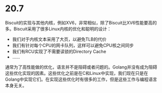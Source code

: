 # 20.7

Biscuit的实现与其他内核，例如XV6，非常相似，除了Biscuit比XV6性能要高的多。Biscuit采用了很多Linux内核的优化和聪明的设计：

* 我们对于内核文本采用了大页，以避免TLB的代价
* 我们有针对每个CPU的网卡队列，这样可以避免CPU核之间同步
* 我们有RCU实现了不需要读锁的Directory Cache
*  ……

通常为了高性能做的优化，语言并不是阻碍或者问题的。Golang并没有成为阻碍这些优化实现的因素。这些优化之前是在C和Linux中实现，我们现在只是在Golang中实现它们。在实现这些优化时有很多的工作，但是这些工作与编程语言本身无关。



